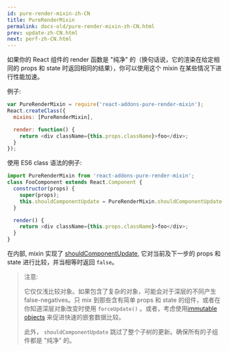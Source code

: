 ```yaml
---
id: pure-render-mixin-zh-CN
title: PureRenderMixin
permalink: docs-old/pure-render-mixin-zh-CN.html
prev: update-zh-CN.html
next: perf-zh-CN.html
---
```


如果你的 React 组件的 render 函数是 "纯净" 的（换句话说，它的渲染在给定相同的 props 和 state 时返回相同的结果），你可以使用这个 mixin 在某些情况下进行性能加速。

例子:

```js
var PureRenderMixin = require('react-addons-pure-render-mixin');
React.createClass({
  mixins: [PureRenderMixin],

  render: function() {
    return <div className={this.props.className}>foo</div>;
  }
});
```

使用 ES6 class 语法的例子:

```js
import PureRenderMixin from 'react-addons-pure-render-mixin';
class FooComponent extends React.Component {
  constructor(props) {
    super(props);
    this.shouldComponentUpdate = PureRenderMixin.shouldComponentUpdate.bind(this);
  }

  render() {
    return <div className={this.props.className}>foo</div>;
  }
}
```

在内部, mixin 实现了 [shouldComponentUpdate](/react/docs/component-specs.html#updating-shouldcomponentupdate), 它对当前及下一步的 props 和 state 进行比较，并当相等时返回 `false`。

> 注意:
>
> 它仅仅浅比较对象。如果包含了复杂的对象，可能会对于深层的不同产生 false-negatives。只 mix 到那些含有简单 props 和 state 的组件，或者在你知道深层对象改变时使用 `forceUpdate()` 。或者，考虑使用[immutable objects](https://facebook.github.io/immutable-js/) 来促进快速的嵌套数据比较。
>
> 此外， `shouldComponentUpdate` 跳过了整个子树的更新。确保所有的子组件都是 "纯净" 的。
